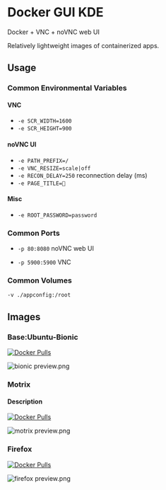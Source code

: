 # Docker GUI KDE

Docker + VNC + noVNC web UI

Relatively lightweight images of containerized apps.

## Usage

### Common Environmental Variables

#### VNC

- `-e SCR_WIDTH=1600`
- `-e SCR_HEIGHT=900`

#### noVNC UI

- `-e PATH_PREFIX=/`
- `-e VNC_RESIZE=scale|off`
- `-e RECON_DELAY=250` reconnection delay (ms)
- `-e PAGE_TITLE=🐳`

#### Misc

- `-e ROOT_PASSWORD=password`

### Common Ports

- `-p 80:8080` noVNC web UI

- `-p 5900:5900` VNC

### Common Volumes

`-v ./appconfig:/root`

## Images

### Base:Ubuntu-Bionic

[![Docker Pulls](https://img.shields.io/docker/pulls/msjpq/kde-vnc.svg)](https://hub.docker.com/r/msjpq/kde-vnc/)

![bionic preview.png](https://github.com/ms-jpq/docker-gui-kde/raw/master/preview/bionic.png)

### Motrix

#### Description

[![Docker Pulls](https://img.shields.io/docker/pulls/msjpq/motrix-vnc.svg)](https://hub.docker.com/r/msjpq/motrix-vnc/)

![motrix preview.png](https://github.com/ms-jpq/docker-gui-kde/raw/master/preview/motrix.png)

### Firefox

[![Docker Pulls](https://img.shields.io/docker/pulls/msjpq/firefox-vnc.svg)](https://hub.docker.com/r/msjpq/firefox-vnc/)

![firefox preview.png](https://github.com/ms-jpq/docker-gui-kde/raw/master/preview/firefox.png)
